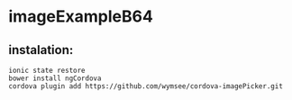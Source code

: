 # imageExampleB64

## instalation:

    ionic state restore
    bower install ngCordova
    cordova plugin add https://github.com/wymsee/cordova-imagePicker.git